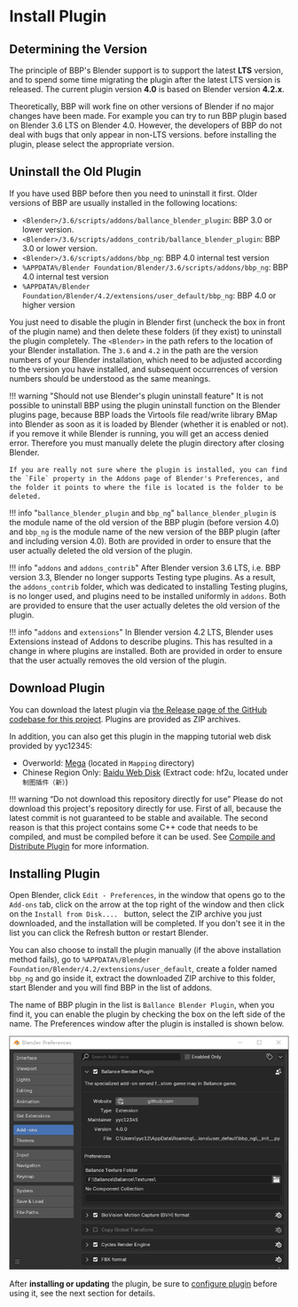 # Install Plugin

## Determining the Version

The principle of BBP's Blender support is to support the latest **LTS** version, and to spend some time migrating the plugin after the latest LTS version is released. The current plugin version **4.0** is based on Blender version **4.2.x**.

Theoretically, BBP will work fine on other versions of Blender if no major changes have been made. For example you can try to run BBP plugin based on Blender 3.6 LTS on Blender 4.0. However, the developers of BBP do not deal with bugs that only appear in non-LTS versions. before installing the plugin, please select the appropriate version.

## Uninstall the Old Plugin

If you have used BBP before then you need to uninstall it first. Older versions of BBP are usually installed in the following locations:

* `<Blender>/3.6/scripts/addons/ballance_blender_plugin`: BBP 3.0 or lower version.
* `<Blender>/3.6/scripts/addons_contrib/ballance_blender_plugin`: BBP 3.0 or lower version.
* `<Blender>/3.6/scripts/addons/bbp_ng`: BBP 4.0 internal test version
* `%APPDATA%/Blender Foundation/Blender/3.6/scripts/addons/bbp_ng`: BBP 4.0 internal test version
* `%APPDATA%/Blender Foundation/Blender/4.2/extensions/user_default/bbp_ng`: BBP 4.0 or higher version

You just need to disable the plugin in Blender first (uncheck the box in front of the plugin name) and then delete these folders (if they exist) to uninstall the plugin completely. The `<Blender>` in the path refers to the location of your Blender installation. The `3.6` and `4.2` in the path are the version numbers of your Blender installation, which need to be adjusted according to the version you have installed, and subsequent occurrences of version numbers should be understood as the same meanings.

!!! warning "Should not use Blender's plugin uninstall feature"
    It is not possible to uninstall BBP using the plugin uninstall function on the Blender plugins page, because BBP loads the Virtools file read/write library BMap into Blender as soon as it is loaded by Blender (whether it is enabled or not). if you remove it while Blender is running, you will get an access denied error. Therefore you must manually delete the plugin directory after closing Blender.

    If you are really not sure where the plugin is installed, you can find the `File` property in the Addons page of Blender's Preferences, and the folder it points to where the file is located is the folder to be deleted.

!!! info "`ballance_blender_plugin` and `bbp_ng`"
    `ballance_blender_plugin` is the module name of the old version of the BBP plugin (before version 4.0) and `bbp_ng` is the module name of the new version of the BBP plugin (after and including version 4.0). Both are provided in order to ensure that the user actually deleted the old version of the plugin.

!!! info "`addons` and `addons_contrib`"
    After Blender version 3.6 LTS, i.e. BBP version 3.3, Blender no longer supports Testing type plugins. As a result, the `addons_contrib` folder, which was dedicated to installing Testing plugins, is no longer used, and plugins need to be installed uniformly in `addons`. Both are provided to ensure that the user actually deletes the old version of the plugin.

!!! info "`addons` and `extensions`"
    In Blender version 4.2 LTS, Blender uses Extensions instead of Addons to describe plugins. This has resulted in a change in where plugins are installed. Both are provided in order to ensure that the user actually removes the old version of the plugin.

## Download Plugin

You can download the latest plugin via [the Release page of the GitHub codebase for this project](https://github.com/yyc12345/BallanceBlenderHelper/releases). Plugins are provided as ZIP archives.

In addition, you can also get this plugin in the mapping tutorial web disk provided by yyc12345:

* Overworld: [Mega](https://mega.nz/#F!CV5SyapR!LbduTW51xmkDO4EDxMfH9w) (located in `Mapping` directory)
* Chinese Region Only: [Baidu Web Disk](https://pan.baidu.com/s/1QgWz7A7TEit09nPUeQtL7w?pwd=hf2u) (Extract code: hf2u, located under `制图插件（新）`)

!!! warning “Do not download this repository directly for use”
    Please do not download this project's repository directly for use. First of all, because the latest commit is not guaranteed to be stable and available. The second reason is that this project contains some C++ code that needs to be compiled, and must be compiled before it can be used. See [Compile and Distribute Plugin](./compile-distribute-plugin.md) for more information.

## Installing Plugin

Open Blender, click `Edit - Preferences`, in the window that opens go to the `Add-ons` tab, click on the arrow at the top right of the window and then click on the `Install from Disk.... ` button, select the ZIP archive you just downloaded, and the installation will be completed. If you don't see it in the list you can click the Refresh button or restart Blender.

You can also choose to install the plugin manually (if the above installation method fails), go to `%APPDATA%/Blender Foundation/Blender/4.2/extensions/user_default`, create a folder named `bbp_ng` and go inside it, extract the downloaded ZIP archive to this folder, start Blender and you will find BBP in the list of addons.

The name of BBP plugin in the list is `Ballance Blender Plugin`, when you find it, you can enable the plugin by checking the box on the left side of the name. The Preferences window after the plugin is installed is shown below.

![](../imgs/config-plugin.png)

After **installing or updating** the plugin, be sure to [configure plugin](./configure-plugin.md) before using it, see the next section for details.
